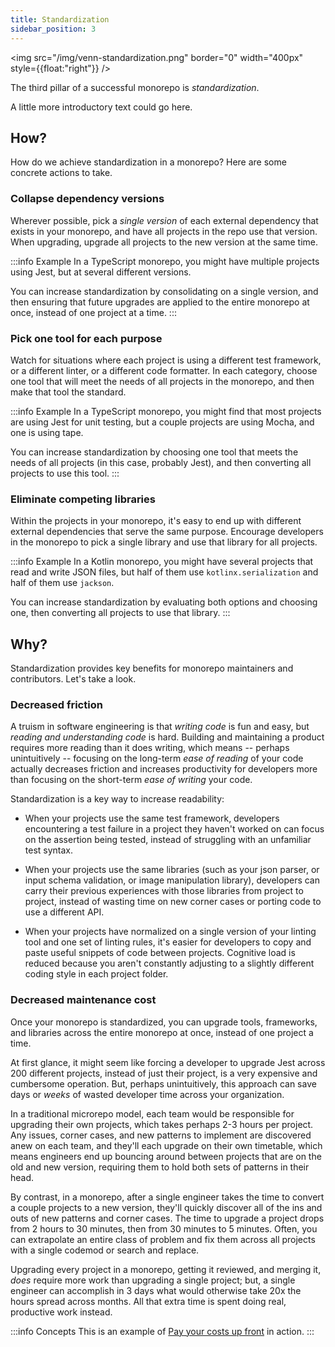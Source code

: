 ```yaml
---
title: Standardization
sidebar_position: 3
---
```

<img src="/img/venn-standardization.png" border="0" width="400px" style={{float:"right"}} />

The third pillar of a successful monorepo is _standardization_.

A little more introductory text could go here.

<div style={{clear:"both"}}></div>

## How?

How do we achieve standardization in a monorepo? Here are some concrete actions to take.

### Collapse dependency versions

Wherever possible, pick a _single version_ of each external dependency that exists in your monorepo, and have all projects in the repo use that version. When upgrading, upgrade all projects to the new version at the same time.

:::info Example
In a TypeScript monorepo, you might have multiple projects using Jest, but at several different versions.

You can increase standardization by consolidating on a single version, and then ensuring that future upgrades are applied to the entire monorepo at once, instead of one project at a time.
:::

### Pick one tool for each purpose

Watch for situations where each project is using a different test framework, or a different linter, or a different code formatter. In each category, choose one tool that will meet the needs of all projects in the monorepo, and then make that tool the standard.

:::info Example
In a TypeScript monorepo, you might find that most projects are using Jest for unit testing, but a couple projects are using Mocha, and one is using tape.

You can increase standardization by choosing one tool that meets the needs of all projects (in this case, probably Jest), and then converting all projects to use this tool.
:::

### Eliminate competing libraries

Within the projects in your monorepo, it's easy to end up with different external dependencies that serve the same purpose. Encourage developers in the monorepo to pick a single library and use that library for all projects.

:::info Example
In a Kotlin monorepo, you might have several projects that read and write JSON files, but half of them use `kotlinx.serialization` and half of them use `jackson`.

You can increase standardization by evaluating both options and choosing one, then converting all projects to use that library.
:::

## Why?

Standardization provides key benefits for monorepo maintainers and contributors. Let's take a look.

### Decreased friction

A truism in software engineering is that _writing code_ is fun and easy, but _reading and understanding code_ is hard. Building and maintaining a product requires more reading than it does writing, which means -- perhaps unintuitively -- focusing on the long-term _ease of reading_ of your code actually decreases friction and increases productivity for developers more than focusing on the short-term _ease of writing_ your code.

Standardization is a key way to increase readability:

 * When your projects use the same test framework, developers encountering a test failure in a project they haven't worked on can focus on the assertion being tested, instead of struggling with an unfamiliar test syntax.

 * When your projects use the same libraries (such as your json parser, or input schema validation, or image manipulation library), developers can carry their previous experiences with those libraries from project to project, instead of wasting time on new corner cases or porting code to use a different API.

 * When your projects have normalized on a single version of your linting tool and one set of linting rules, it's easier for developers to copy and paste useful snippets of code between projects. Cognitive load is reduced because you aren't constantly adjusting to a slightly different coding style in each project folder.

### Decreased maintenance cost

Once your monorepo is standardized, you can upgrade tools, frameworks, and libraries across the entire monorepo at once, instead of one project a time.

At first glance, it might seem like forcing a developer to upgrade Jest across 200 different projects, instead of just their project, is a very expensive and cumbersome operation. But, perhaps unintuitively, this approach can save days or _weeks_ of wasted developer time across your organization.

In a traditional microrepo model, each team would be responsible for upgrading their own projects, which takes perhaps 2-3 hours per project. Any issues, corner cases, and new patterns to implement are discovered anew on each team, and they'll each upgrade on their own timetable, which means engineers end up bouncing around between projects that are on the old and new version, requiring them to hold both sets of patterns in their head.

By contrast, in a monorepo, after a single engineer takes the time to convert a couple projects to a new version, they'll quickly discover all of the ins and outs of new patterns and corner cases. The time to upgrade a project drops from 2 hours to 30 minutes, then from 30 minutes to 5 minutes. Often, you can extrapolate an entire class of problem and fix them across all projects with a single codemod or search and replace.

Upgrading every project in a monorepo, getting it reviewed, and merging it, _does_ require more work than upgrading a single project; but, a single engineer can accomplish in 3 days what would otherwise take 20x the hours spread across months. All that extra time is spent doing real, productive work instead.

:::info Concepts
This is an example of [Pay your costs up front](../concepts/costs-up-front) in action.
:::
